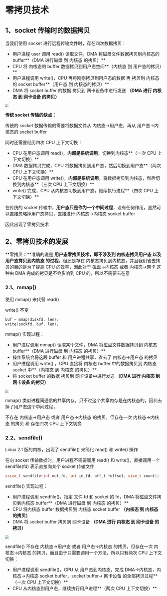 # 零拷贝技术



## 1、socket 传输时的数据拷贝

当我们使用 socket 进行远程传输文件时，存在四次数据拷贝：

- 用户进程 user 调用 read() 读取文件，DMA 将磁盘文件数据拷贝到内核态的 buffer**（DMA 进行磁盘 到 内核态 的拷贝）**
- CPU 将 内核态的 buffer 数据拷贝到用户态空间**（内核态 到 用户态的拷贝）**
- 用户进程调用 write()，CPU 再将刚刚拷贝到用户态的数据 再 拷贝到 内核态的 socket buffer**（用户态 到 内核态的拷贝）**
- DMA 将 socket buffer 的数据 拷贝到 网卡设备中进行发送  **（DMA 进行 内核态 到 网卡设备 的拷贝）**

<img src="https://img-blog.csdnimg.cn/20201009162057988.jpg?x-oss-process=image/watermark,type_ZmFuZ3poZW5naGVpdGk,shadow_10,text_aHR0cHM6Ly9ibG9nLmNzZG4ubmV0L3dlaXhpbl80NDAzODMzMg==,size_16,color_FFFFFF,t_70#pic_center" style="zoom:60%;" />



**传统 socket 传输的缺点：**

传统的 socket 数据传输的需要将数据文件从 内核态->用户态，再从 用户态->内核态的 socket buffer

同时还需要经历四次 CPU 上下文切换：

- CPU 在用户态调用 read()，**内部是系统调用**，切换到内核态**（一次 CPU 上下文切换）**
- DMA 数据拷贝完成，CPU 将数据拷贝到用户态，然后切换到用户态**（两次 CPU 上下文切换）**
- CPU 在用户态调用 write()，**内部是系统调用**，将数据拷贝到内核态，然后切换到内核态**（三次 CPU 上下文切换）**
- write() 完成，CPU 从内核态切换到用户态，继续执行进程**（四次 CPU 上下文切换）**



在传统的 socket 传输中，**用户态只是作为一个中间过程**，没有任何作用，显然可以直接忽略掉用户态拷贝，直接进行 内核态->内核态 socket buffer

因此出现了零拷贝技术



## 2、零拷贝技术的发展

**零拷贝：**准确的说是 **用户态零拷贝技术，即不涉及到 内核态拷贝用户态 以及 用户态拷贝到内核态 的过程**，但还是存在 内核态拷贝到内核态，并且我们省去拷贝的目的是为了提高 CPU 的效率，因此对于 磁盘->内核态 或者 内核态->网卡 这种由 DMA 完成的拷贝是不会影响到 CPU 的，所以不需要去在意



### **2.1、mmap()**

使用 mmap() 来代替 read()

write() 不变

```C
buf = mmap(diskfd, len);
write(sockfd, buf, len);
```

mmap() 实现过程：

- 用户进程调用 mmap() 读取某个文件，DMA 将磁盘文件数据拷贝到 内核态 buffer**（DMA 进行磁盘 到 内核态 的拷贝）**
- 操作系统会将这段 buffer 和 用户进程共享，省去了 内核态->用户态 的拷贝
- 用户进程调用 write() ，CPU 直接将 内核态 buffer 中的数据拷贝到 内核态 socket 中**（内核态 到 内核态 的拷贝）**
- 将 socket buffer 的数据 拷贝到 网卡设备中进行发送 **（DMA 进行 内核态 到 网卡设备 的拷贝）**

<img src="https://img-blog.csdnimg.cn/2020100916373817.jpg?x-oss-process=image/watermark,type_ZmFuZ3poZW5naGVpdGk,shadow_10,text_aHR0cHM6Ly9ibG9nLmNzZG4ubmV0L3dlaXhpbl80NDAzODMzMg==,size_16,color_FFFFFF,t_70#pic_center" style="zoom:60%;" />



mmap() 类似进程间通信的共享内存，只不过这个共享内存是在内核态的，因此去掉了用户态这个中间过程，

不存在 内核态->用户态 或者 用户态->内核态 的拷贝，但存在一次 内核态->内核态 的拷贝 和 存在四次 CPU 上下文切换







### **2.2、sendfile()**

Linux 2.1 版的内核，出现了 sendfile() 来简化 read() 和 write() 操作

在向 socket 传输数据时，用户进程不需要调用 read() 和 write()，直接调用一个 sendfile(fd) 表示直接向某个 socket 传输文件

```C
ssize_t sendfile(int out_fd, int in_fd, off_t *offset, size_t count);
```

sendfile() 实现过程：

- 用户进程调用 sendfile()，指定 文件 fd 和 socket 的 fd，DMA 将磁盘文件拷贝到内核态 buffer**（DMA 进行磁盘 到 内核态 的拷贝）**
- CPU 将内核态 buffer 数据拷贝到 内核态 socket buffer **（内核态 到 内核态 的拷贝）**
- DMA 将 socket buffer 拷贝到 网卡设备 **（DMA 进行 内核态 到 网卡设备 的拷贝）**

<img src="https://upload-images.jianshu.io/upload_images/272719-5c49aebc85085726.PNG?imageMogr2/auto-orient/strip|imageView2/2/w/626/format/webp" style="zoom:70%;" />

sendfile() 不存在 内核态->用户态 或者 用户态->内核态 的拷贝，但存在一次 内核态->内核态 的拷贝，而且由于只需要调用一个方法，所以只有两次 CPU 上下文切换：

- 用户进程调用 sendfile()，CPU 从 用户态到内核态，完成 DMA->内核态，内核态->内核态 socket buffer，socket buffer-> 网卡设备 的全部拷贝过程**（一次 CPU 上下文切换）**
- CPU 从内核态到用户态，继续执行用户进程**（两次 CPU 上下文切换）**